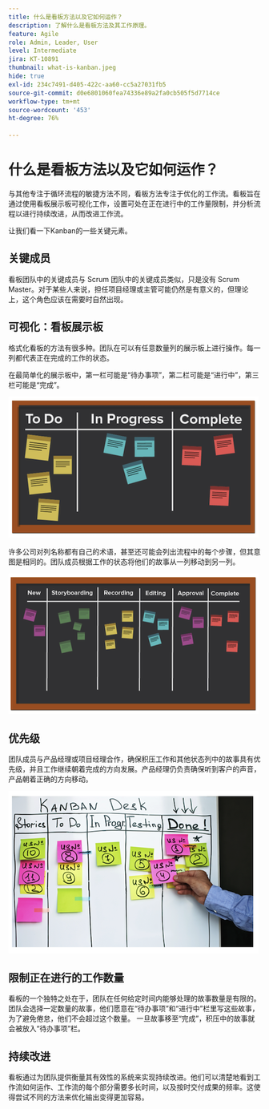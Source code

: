 ```yaml
---
title: 什么是看板方法以及它如何运作？
description: 了解什么是看板方法及其工作原理。
feature: Agile
role: Admin, Leader, User
level: Intermediate
jira: KT-10891
thumbnail: what-is-kanban.jpeg
hide: true
exl-id: 234c7491-d405-422c-aa60-cc5a27031fb5
source-git-commit: d0e6801060fea74336e89a2fa0cb505f5d7714ce
workflow-type: tm+mt
source-wordcount: '453'
ht-degree: 76%

---
```


# 什么是看板方法以及它如何运作？

与其他专注于循环流程的敏捷方法不同，看板方法专注于优化的工作流。看板旨在通过使用看板展示板可视化工作，设置可处在正在进行中的工作量限制，并分析流程以进行持续改进，从而改进工作流。


让我们看一下Kanban的一些关键元素。



## 关键成员

看板团队中的关键成员与 Scrum 团队中的关键成员类似，只是没有 Scrum Master。对于某些人来说，担任项目经理或主管可能仍然是有意义的，但理论上，这个角色应该在需要时自然出现。

## 可视化：看板展示板

格式化看板的方法有很多种。团队在可以有任意数量列的展示板上进行操作。每一列都代表正在完成的工作的状态。

在最简单化的展示板中，第一栏可能是“待办事项”，第二栏可能是“进行中”，第三栏可能是“完成”。

![黑板和便利贴](assets/agile4-01.png)

许多公司对列名称都有自己的术语，甚至还可能会列出流程中的每个步骤，但其意图是相同的。团队成员根据工作的状态将他们的故事从一列移动到另一列。

![黑板和便利贴](assets/agile4-02.png)

## 优先级

团队成员与产品经理或项目经理合作，确保积压工作和其他状态列中的故事具有优先级，并且工作继续朝着完成的方向发展。产品经理仍负责确保听到客户的声音，产品朝着正确的方向移动。

![看板白板](assets/agile4-03.png)

## 限制正在进行的工作数量

看板的一个独特之处在于，团队在任何给定时间内能够处理的故事数量是有限的。团队会选择一定数量的故事，他们愿意在“待办事项”和“进行中”栏里写这些故事，为了避免倦怠，他们不会超过这个数量。 一旦故事移至“完成”，积压中的故事就会被放入“待办事项”栏。

## 持续改进

看板通过为团队提供衡量其有效性的系统来实现持续改进。他们可以清楚地看到工作流如何运作、工作流的每个部分需要多长时间，以及按时交付成果的频率。这使得尝试不同的方法来优化输出变得更加容易。
